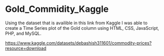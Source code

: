 # Gold_Commidity_Kaggle

Using  the dataset that is availible in this link from Kaggle I was able to create a Time Series plot of the Gold column using HTML, CSS, JavaScript, PHP, and MySQL.

https://www.kaggle.com/datasets/debashish311601/commodity-prices?resource=download

